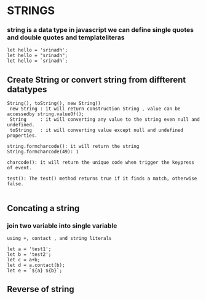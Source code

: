 # STRINGS
 ### string is a data type in javascript we can define  single quotes and double quotes and templateliteras
 
 ```
 let hello = 'srinadh';
 let hello = "srinadh";
 let hello = `srinadh`;
 ```
## Create String or convert string from diffterent datatypes

```
String(), toString(), new String()
 new String : it will return construction String , value can be accessedby string.valueOf();
 String     : it will converting any value to the string even null and undefined.
 toString   : it will converting value except null and undefined properties.
```
```
string.formcharcode(): it will return the string
String.formcharcode(49): 1

```
```
charcode(): it will return the unique code when trigger the keypress of event.

```

```
test(): The test() method returns true if it finds a match, otherwise false.


```

## Concating a string
### join two variable into single variable


```
using +, contact , and string literals

let a = 'test1';
let b = 'test2';
let c = a+b;
let d = a.contact(b);
let e = `${a} ${b}`;

```
## Reverse of string



